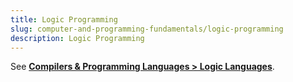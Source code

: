 ```yaml
---
title: Logic Programming
slug: computer-and-programming-fundamentals/logic-programming
description: Logic Programming
---
```


See **[Compilers & Programming Languages > Logic Languages](/cs-notes/compilers-and-programming-languages/logic-languages)**.
